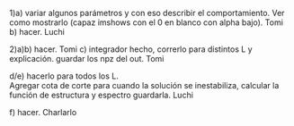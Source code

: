 1)a) variar algunos parámetros y con eso describir el comportamiento. Ver como mostrarlo (capaz imshows con el 0 en blanco con alpha bajo). Tomi
b) hacer. Luchi

2)a)b) hacer. Tomi
c) integrador hecho, correrlo para distintos L y explicación. guardar los npz del out. Tomi

d/e) hacerlo para todos los L.  
 Agregar cota de corte para cuando la solución se inestabiliza, calcular la función de estructura y espectro guardarla. Luchi

f) hacer. Charlarlo
